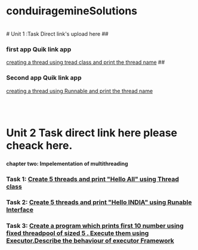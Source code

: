 # conduiragemineSolutions
<br>
# Unit 1 :Task Direct link's upload here 
## <h3>first app Quik link app</h3>
<a href="https://github.com/smartyjahid/conduiragemineSolutions/tree/main/thread%20class%20ass1">creating a thread using tread class and print the thread name</a>
## <h3>Second app Quik link app</h3>
<a href="https://github.com/smartyjahid/conduiragemineSolutions/tree/main/runable%20thread%20ass2">creating a thread using Runnable and print the thread name</a>

<br><br>
# Unit 2 Task direct link here please cheack here.

 ### <h4>chapter two: Impelementation of multithreading<h4>
  <h3> Task 1: <a href="">Create 5 threads and print "Hello All" using Thread class</a></h3>
 
   <h3> Task 2: <a href = "">Create 5 threads and print "Hello INDIA" using Runable Interface</a></h3>
 
  <h3> Task 3: <a href=""> Create a program which prints first 10 number using fixed threadpool of sized 5 .
   Execute them using Executor.Describe the behaviour of executor Framework</a></h3>
  
  
  
  

